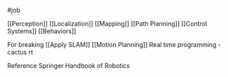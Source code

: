 #job 

[[Perception]]
[[Localization]]
[[Mapping]]
[[Path Planning]]
[[Control Systems]]
[[Behaviors]]

For breaking
[[Apply SLAM]]
[[Motion Planning]]
Real time programming - cactus rt

Reference
Springer Handbook of Robotics
